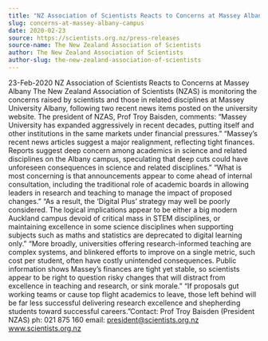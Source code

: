 ```yaml
---
title: "NZ Association of Scientists Reacts to Concerns at Massey Albany"
slug: concerns-at-massey-albany-campus
date: 2020-02-23
source: https://scientists.org.nz/press-releases
source-name: The New Zealand Association of Scientists
author: The New Zealand Association of Scientists
author-slug: the-new-zealand-association-of-scientists
---
```


23-Feb-2020
NZ Association of Scientists Reacts to Concerns at Massey Albany
The New Zealand Association of Scientists (NZAS) is monitoring the concerns raised by scientists and
those in related disciplines at Massey University Albany, following two recent news items posted on
the university website. The president of NZAS, Prof Troy Baisden, comments:
“Massey University has expanded aggressively in recent decades, putting itself and other institutions
in the same markets under financial pressures.”
“Massey’s recent news articles suggest a major realignment, reflecting tight finances. Reports suggest
deep concern among academics in science and related disciplines on the Albany campus, speculating
that deep cuts could have unforeseen consequences in science and related disciplines.”
“What is most concerning is that announcements appear to come ahead of internal consultation,
including the traditional role of academic boards in allowing leaders in research and teaching to
manage the impact of proposed changes.”
“As a result, the ‘Digital Plus’ strategy may well be poorly considered. The logical implications appear
to be either a big modern Auckland campus devoid of critical mass in STEM disciplines, or maintaining
excellence in some science disciplines when supporting subjects such as maths and statistics are
deprecated to digital learning only.”
“More broadly, universities offering research-informed teaching are complex systems, and blinkered
efforts to improve on a single metric, such cost per student, often have costly unintended
consequences. Public information shows Massey’s finances are tight yet stable, so scientists appear
to be right to question risky changes that will distract from excellence in teaching and research, or sink
morale.”
“If proposals gut working teams or cause top flight academics to leave, those left behind will be far less
successful delivering research excellence and shepherding students toward successful careers.”Contact: Prof Troy Baisden (President NZAS) ph: 021 875 160 email: president@scientists.org.nz
www.scientists.org.nz